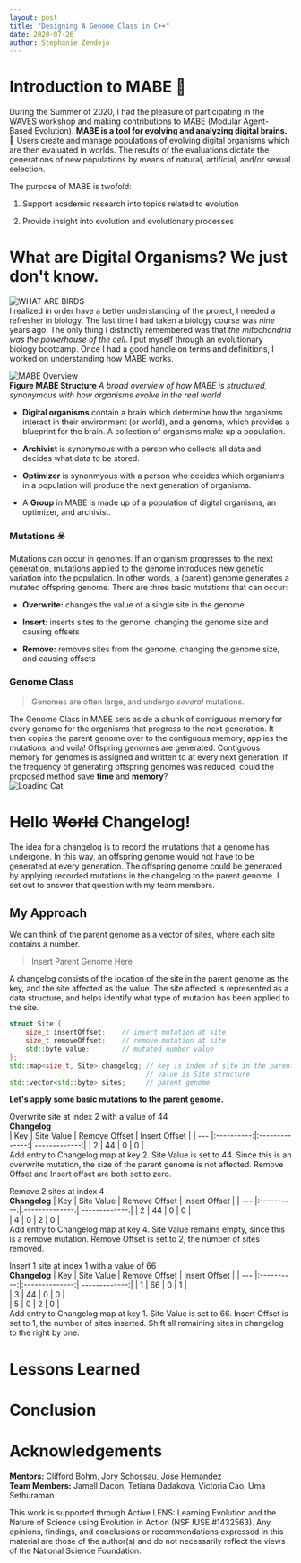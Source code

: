 ```yaml
---
layout: post
title: "Designing A Genome Class in C++"
date: 2020-07-26
author: Stephanie Zendejo
---
```


# Introduction to MABE :dna:
During the Summer of 2020, I had the pleasure of participating in the WAVES workshop and making contributions to MABE (Modular Agent-Based Evolution). **MABE is a tool for evolving and analyzing digital brains.** :exploding_head:  Users create and manage populations of evolving digital organisms which are then evaluated in worlds. The results of the evaluations dictate the generations of new populations by means of natural, artificial, and/or sexual selection.  

The purpose of MABE is twofold:
1. Support academic research into topics related to evolution

2. Provide insight into evolution and evolutionary processes  



# What are Digital Organisms? We just don't know. 
![WHAT ARE BIRDS](https://i.imgur.com/LUSV3Kn.jpg)  
I realized in order have a better understanding of the project, I needed a refresher in biology. The last time I had taken a biology course was _nine_ years ago. The only thing I distinctly remembered was that _the mitochondria was the powerhouse of the cell_. I put myself through an evolutionary biology bootcamp. Once I had a good handle on terms and definitions, I worked on understanding how MABE works. 

![MABE Overview](https://i.imgur.com/WwKJYt4.png)  
**Figure MABE Structure** _A broad overview of how MABE is structured, synonymous with how organisms evolve in the real world_  
- **Digital organisms** contain a brain which determine how the organisms interact in their environment (or world), and a genome, which provides a blueprint for the brain. A collection of organisms make up a population.

- **Archivist** is synonymous with a person who collects all data and decides what data to be stored.

- **Optimizer** is synonmyous with a person who decides which organisms in a population will produce the next generation of organisms.

- A **Group** in MABE is made up of a population of digital organisms, an optimizer, and archivist.

### Mutations :biohazard:
Mutations can occur in genomes. If an organism progresses to the next generation, mutations applied to the genome introduces new genetic variation into the population. In other words, a (parent) genome generates a mutated offspring genome. There are three basic mutations that can occur:
- **Overwrite:** changes the value of a single site in the genome

- **Insert:** inserts sites to the genome, changing the genome size and causing offsets

- **Remove:** removes sites from the genome, changing the genome size, and causing offsets

### Genome Class
> Genomes are often large, and undergo _several_ mutations.  

The Genome Class in MABE sets aside a chunk of contiguous memory for every genome for the organisms that progress to the next generation. It then copies the parent genome over to the contiguous memory, applies the mutations, and voila! Offspring genomes are generated. Contiguous memory for genomes is assigned and written to at every next generation. If the frequency of generating offspring genomes was reduced, could the proposed method save **time** and **memory**?  
![Loading Cat](https://i.imgur.com/6CLU31c.gif)  



# Hello ~~World~~ Changelog!
The idea for a changelog is to record the mutations that a genome has undergone. In this way, an offspring genome would not have to be generated at every generation. The offspring genome could be generated by applying recorded mutations in the changelog to the parent genome. I set out to answer that question with my team members.

## My Approach
We can think of the parent genome as a vector of sites, where each site contains a number. 
> Insert Parent Genome Here

A changelog consists of the location of the site in the parent genome as the key, and the site affected as the value. The site affected is represented as a data structure, and helps identify what type of mutation has been applied to the site.
```c++
struct Site {
	size_t insertOffset;    // insert mutation at site
	size_t removeOffset;    // remove mutation at site
	std::byte value;        // mutated number value
};
std::map<size_t, Site> changelog; // key is index of site in the parent genome
                                  // value is Site structure
std::vector<std::byte> sites;     // parent genome
```

**Let's apply some basic mutations to the parent genome.**  

Overwrite site at index 2 with a value of 44  
**Changelog**  
| Key | Site Value | Remove Offset  | Insert Offset |
| --- |:----------:|:--------------:| -------------:|
|  2  |     44     |       0        |       0       |  
Add entry to Changelog map at key 2. Site Value is set to 44. Since this is an overwrite mutation, the size of the parent genome is not affected. Remove Offset and Insert offset are both set to zero.

Remove 2 sites at index 4  
**Changelog** 
| Key | Site Value | Remove Offset  | Insert Offset |
| --- |:----------:|:--------------:| -------------:|
|  2  |     44     |       0        |       0       |  
|  4  |      0     |       2        |       0       |  
Add entry to Changelog map at key 4. Site Value remains empty, since this is a remove mutation. Remove Offset is set to 2, the number of sites removed.

Insert 1 site at index 1 with a value of 66  
**Changelog** 
| Key | Site Value | Remove Offset  | Insert Offset |
| --- |:----------:|:--------------:| -------------:|
|  1  |     66     |       0        |       1       |  
|  3  |     44     |       0        |       0       |  
|  5  |      0     |       2        |       0       |  
Add entry to Changelog map at key 1. Site Value is set to 66. Insert Offset is set to 1, the number of sites inserted. Shift all remaining sites in changelog to the right by one.


# Lessons Learned

# Conclusion

# Acknowledgements
**Mentors:** Clifford Bohm, Jory Schossau, Jose Hernandez  
**Team Members:** Jamell Dacon, Tetiana Dadakova, Victoria Cao, Uma Sethuraman  

This work is supported through Active LENS: Learning Evolution and the Nature of Science using Evolution in Action (NSF IUSE #1432563). Any opinions, findings, and conclusions or recommendations expressed in this material are those of the author(s) and do not necessarily reflect the views of the National Science Foundation.

